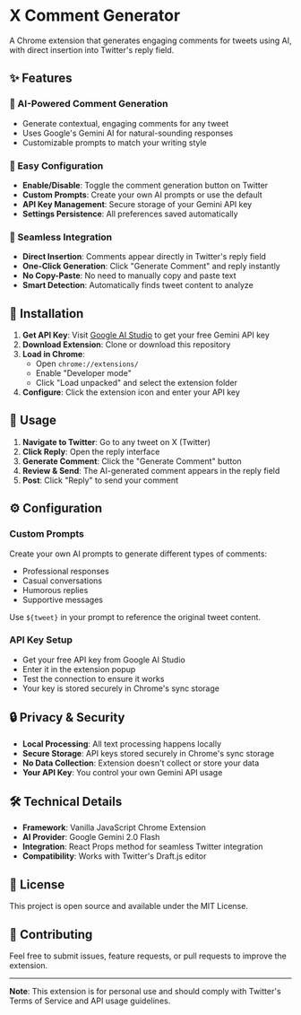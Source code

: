# X Comment Generator

A Chrome extension that generates engaging comments for tweets using AI, with direct insertion into Twitter's reply field.

## ✨ Features

### 🤖 AI-Powered Comment Generation

- Generate contextual, engaging comments for any tweet
- Uses Google's Gemini AI for natural-sounding responses
- Customizable prompts to match your writing style

### 🔧 Easy Configuration

- **Enable/Disable**: Toggle the comment generation button on Twitter
- **Custom Prompts**: Create your own AI prompts or use the default
- **API Key Management**: Secure storage of your Gemini API key
- **Settings Persistence**: All preferences saved automatically

### 🎯 Seamless Integration

- **Direct Insertion**: Comments appear directly in Twitter's reply field
- **One-Click Generation**: Click "Generate Comment" and reply instantly
- **No Copy-Paste**: No need to manually copy and paste text
- **Smart Detection**: Automatically finds tweet content to analyze

## 🚀 Installation

1. **Get API Key**: Visit [Google AI Studio](https://makersuite.google.com/app/apikey) to get your free Gemini API key
2. **Download Extension**: Clone or download this repository
3. **Load in Chrome**:
   - Open `chrome://extensions/`
   - Enable "Developer mode"
   - Click "Load unpacked" and select the extension folder
4. **Configure**: Click the extension icon and enter your API key

## 📖 Usage

1. **Navigate to Twitter**: Go to any tweet on X (Twitter)
2. **Click Reply**: Open the reply interface
3. **Generate Comment**: Click the "Generate Comment" button
4. **Review & Send**: The AI-generated comment appears in the reply field
5. **Post**: Click "Reply" to send your comment

## ⚙️ Configuration

### Custom Prompts

Create your own AI prompts to generate different types of comments:

- Professional responses
- Casual conversations
- Humorous replies
- Supportive messages

Use `${tweet}` in your prompt to reference the original tweet content.

### API Key Setup

- Get your free API key from Google AI Studio
- Enter it in the extension popup
- Test the connection to ensure it works
- Your key is stored securely in Chrome's sync storage

## 🔒 Privacy & Security

- **Local Processing**: All text processing happens locally
- **Secure Storage**: API keys stored securely in Chrome's sync storage
- **No Data Collection**: Extension doesn't collect or store your data
- **Your API Key**: You control your own Gemini API usage

## 🛠️ Technical Details

- **Framework**: Vanilla JavaScript Chrome Extension
- **AI Provider**: Google Gemini 2.0 Flash
- **Integration**: React Props method for seamless Twitter integration
- **Compatibility**: Works with Twitter's Draft.js editor

## 📝 License

This project is open source and available under the MIT License.

## 🤝 Contributing

Feel free to submit issues, feature requests, or pull requests to improve the extension.

---

**Note**: This extension is for personal use and should comply with Twitter's Terms of Service and API usage guidelines.
